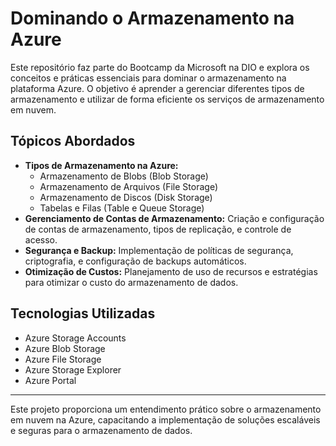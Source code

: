 # Dominando o Armazenamento na Azure

Este repositório faz parte do Bootcamp da Microsoft na DIO e explora os conceitos e práticas essenciais para dominar o armazenamento na plataforma Azure. O objetivo é aprender a gerenciar diferentes tipos de armazenamento e utilizar de forma eficiente os serviços de armazenamento em nuvem.

## Tópicos Abordados

- **Tipos de Armazenamento na Azure:** 
  - Armazenamento de Blobs (Blob Storage)
  - Armazenamento de Arquivos (File Storage)
  - Armazenamento de Discos (Disk Storage)
  - Tabelas e Filas (Table e Queue Storage)
- **Gerenciamento de Contas de Armazenamento:** Criação e configuração de contas de armazenamento, tipos de replicação, e controle de acesso.
- **Segurança e Backup:** Implementação de políticas de segurança, criptografia, e configuração de backups automáticos.
- **Otimização de Custos:** Planejamento de uso de recursos e estratégias para otimizar o custo do armazenamento de dados.

## Tecnologias Utilizadas

- Azure Storage Accounts
- Azure Blob Storage
- Azure File Storage
- Azure Storage Explorer
- Azure Portal

---

Este projeto proporciona um entendimento prático sobre o armazenamento em nuvem na Azure, capacitando a implementação de soluções escaláveis e seguras para o armazenamento de dados.
